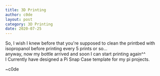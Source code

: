 ```yaml
---
title: 3D Printing
author: c0de
layout: post
category: 3D Printing
date: 2020-07-25
---
```


So, I wish I knew before that you're supposed to clean the printbed with isopropanol before printing every 5 prints or so...  
anyway, now my bottle arrived and soon I can start printing again^^  
I Currently have designed a Pi Snap Case template for my pi projects.
  
~c0de